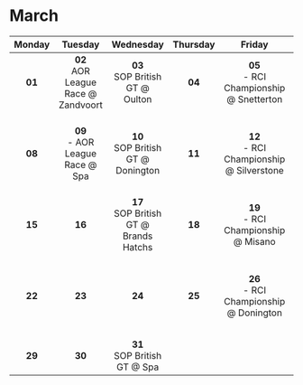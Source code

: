 # March

| Monday         | Tuesday  | Wednesday  | Thursday | Friday | Saturday | Sunday |
|:-------------:|:-------------:|:-----------:|:------------:|:--------:|:--------:|:--------:|
| **01**<br> | **02**<br> AOR League Race @ Zandvoort 	| **03**<br> SOP British GT @ Oulton 			| **04**<br> | **05**<br> - RCI Championship @ Snetterton 	| 06 - RCI Night-Championship @ Suzuka   									| 07 |
| **08**<br> | **09**<br> - AOR League Race @ Spa 		| **10**<br> SOP British GT @ Donington 		| **11**<br> | **12**<br> - RCI Championship @ Silverstone 	| 13 - Best of British Simgrid @ Oulton & RCI Night-Championship @ ?		| 14 |
| **15**<br> | **16**<br>              					| **17**<br> SOP British GT @ Brands Hatchs 	| **18**<br> | **19**<br> - RCI Championship @ Misano 		| 20 - Best of British Simgrid @ Donington 									| 21 |
| **22**<br> | **23**<br>       						| **24**<br>									| **25**<br> | **26**<br> - RCI Championship @ Donington 	| 27 - Best of British Simgrid @ Silverstone & RCI Night-Championship @ ?   | 28 |
| **29**<br> | **30**<br>      							| **31**<br> SOP British GT @ Spa  				|    |       								|      																		|    | 